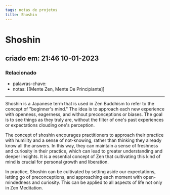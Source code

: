 ```yaml
---
tags: notas de projetos
title: Shoshin
---
```

# Shoshin
## criado em: 21:46 10-01-2023

### Relacionado
- palavras-chave: 
- notas: [[Mente Zen, Mente De Principiante]]
---
Shoshin is a Japanese term that is used in Zen Buddhism to refer to the concept of "beginner's mind." The idea is to approach each new experience with openness, eagerness, and without preconceptions or biases. The goal is to see things as they truly are, without the filter of one's past experiences or expectations clouding one's perception.

The concept of shoshin encourages practitioners to approach their practice with humility and a sense of not-knowing, rather than thinking they already know all the answers. In this way, they can maintain a sense of freshness and curiosity in their practice, which can lead to greater understanding and deeper insights. It is a essential concept of Zen that cultivating this kind of mind is crucial for personal growth and liberation.

In practice, Shoshin can be cultivated by setting aside our expectations, letting go of preconceptions, and approaching each moment with open-mindedness and curiosity. This can be applied to all aspects of life not only in Zen Meditation.